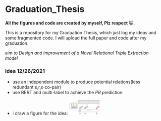 # Graduation_Thesis

**All the figures and code are created by myself, Plz respect** :smiley_cat:.

This is a repository for my Graduation Thesis, which just log my ideas and some fragmented code. 
I will upload the full paper and code after my graduation.

aim to *Design and improvement of a Novel Relational Triple Extraction model*

### idea 12/26/2021 
- use an independent module to produce potential relations(less redundant s,r,o co-pair)
- use BERT and multi-label to achieve the *PR* prediction
- I draw a figure for the idea:
  <img src="https://github.com/Abel-Harvey/Graduation_Thesis/blob/main/figures/Novel_RTE_idea_1.svg" alt="Novel_RTE_idea_1" width='100px'/>

